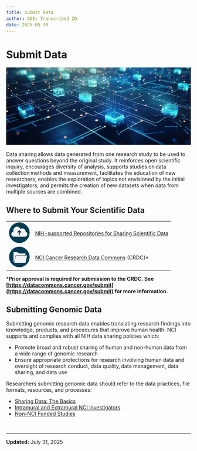 ```yaml
---
title: Submit Data
author: ODS; Transcribed ZD
date: 2025-05-30
---
```


# Submit Data

![Stylized image of glowing data node cubes across a blue background that evokes both a circuit board and a map](https://raw.githubusercontent.com/CBIIT/ccdi-ods-content/main/pages/images/stock/data_nodes_01_800x335.png)

Data sharing allows data generated from one research study to be used to answer questions beyond the original study. It reinforces open scientific inquiry, encourages diversity of analysis, supports studies on data collection methods and measurement, facilitates the education of new researchers, enables the exploration of topics not envisioned by the initial investigators, and permits the creation of new datasets when data from multiple sources are combined.

## Where to Submit Your Scientific Data

| | |
|---|---|
| ![Data cloud icon](https://raw.githubusercontent.com/CBIIT/ccdi-ods-content/main/pages/images/icons/cloud_upload_icon.png) | [NIH-supported Repositories for Sharing Scientific Data](https://sharing.nih.gov/data-management-and-sharing-policy/sharing-scientific-data/repositories-for-sharing-scientific-data) |
| ![Folder icon](https://raw.githubusercontent.com/CBIIT/ccdi-ods-content/main/pages/images/icons/folder_icon.png) | [NCI Cancer Research Data Commons](https://datacommons.cancer.gov/explore/data-commons) (CRDC)* |

***Prior approval is required for submission to the CRDC. See [https://datacommons.cancer.gov/submit](https://datacommons.cancer.gov/submit) for more information.**

## Submitting Genomic Data

Submitting genomic research data enables translating research findings into knowledge, products, and procedures that improve human health. NCI supports and complies with all NIH data sharing policies which:

- Promote broad and robust sharing of human and non-human data from a wide range of genomic research
- Ensure appropriate protections for research involving human data and oversight of research conduct, data quality, data management, data sharing, and data use

Researchers submitting genomic data should refer to the data practices, file formats, resources, and processes:

- [Sharing Data: The Basics](https://datascience.cancer.gov/training/learn-data-science/share-data-basics)
- [Intramural and Extramural NCI Investigators](https://sharing.nih.gov/genomic-data-sharing-policy/submitting-genomic-data/how-to-register-and-submit-a-study-in-dbgap)
- [Non-NCI Funded Studies](/post/Process/non-NIH-funded-study-submission)

&nbsp;  

---

**Updated:** July 31, 2025
